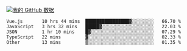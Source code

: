 [![我的 GitHub 数据](https://github-readme-stats.vercel.app/api?username=unbrain&?theme=dark)]()

<!--START_SECTION:waka-->

```text
Vue.js       10 hrs 44 mins  ████████████████▓░░░░░░░░   66.70 %
JavaScript   3 hrs 32 mins   █████▓░░░░░░░░░░░░░░░░░░░   22.03 %
JSON         1 hr 10 mins    █▓░░░░░░░░░░░░░░░░░░░░░░░   07.29 %
TypeScript   22 mins         ▓░░░░░░░░░░░░░░░░░░░░░░░░   02.33 %
Other        13 mins         ▒░░░░░░░░░░░░░░░░░░░░░░░░   01.35 %
```

<!--END_SECTION:waka-->
